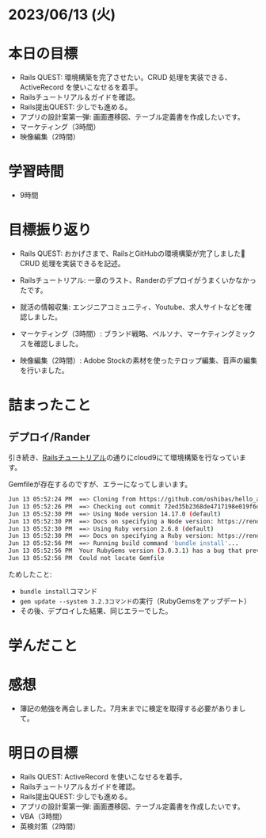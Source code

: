 # 2023/06/13 (火)

# 本日の目標

- Rails QUEST: 環境構築を完了させたい。CRUD 処理を実装できる、ActiveRecord を使いこなせるを着手。
- Railsチュートリアル＆ガイドを確認。
- Rails提出QUEST: 少しでも進める。
- アプリの設計案第一弾: 画面遷移図、テーブル定義書を作成したいです。
- マーケティング（3時間）
- 映像編集（2時間）

# 学習時間
- 9時間

# 目標振り返り

- Rails QUEST: おかげさまで、RailsとGitHubの環境構築が完了しました🥰 CRUD 処理を実装できるを記述。

- Railsチュートリアル: 一章のラスト、Randerのデプロイがうまくいかなかったです。

- 就活の情報収集: エンジニアコミュニティ、Youtube、求人サイトなどを確認しました。

- マーケティング（3時間）: ブランド戦略、ペルソナ、マーケティングミックスを確認しました。

- 映像編集（2時間）: Adobe Stockの素材を使ったテロップ編集、音声の編集を行いました。

# 詰まったこと

## デプロイ/Rander

引き続き、[Railsチュートリアル](https://railstutorial.jp/chapters/beginning?version=7.0#sec-up_and_running)の通りにcloud9にて環境構築を行なっています。

Gemfileが存在するのですが、エラーになってしまいます。

```bash
Jun 13 05:52:24 PM  ==> Cloning from https://github.com/oshibas/hello_app...
Jun 13 05:52:26 PM  ==> Checking out commit 72ed35b2368de4717198e019f6d9820b6464ec6b in branch main
Jun 13 05:52:30 PM  ==> Using Node version 14.17.0 (default)
Jun 13 05:52:30 PM  ==> Docs on specifying a Node version: https://render.com/docs/node-version
Jun 13 05:52:30 PM  ==> Using Ruby version 2.6.8 (default)
Jun 13 05:52:30 PM  ==> Docs on specifying a Ruby version: https://render.com/docs/ruby-version
Jun 13 05:52:56 PM  ==> Running build command 'bundle install'...
Jun 13 05:52:56 PM  Your RubyGems version (3.0.3.1) has a bug that prevents `required_ruby_version` from working for Bundler. Any scripts that use `gem install bundler` will break as soon as Bundler drops support for your Ruby version. Please upgrade RubyGems to avoid future breakage and silence this warning by running `gem update --system 3.2.3`
Jun 13 05:52:56 PM  Could not locate Gemfile
```

ためしたこと:
- `bundle install`コマンド
- `gem update --system 3.2.3コマンド`の実行（RubyGemsをアップデート）
- その後、デプロイした結果、同じエラーでした。

# 学んだこと


# 感想

- 簿記の勉強を再会しました。7月末までに検定を取得する必要がありまして。

# 明日の目標

- Rails QUEST: ActiveRecord を使いこなせるを着手。
- Railsチュートリアル＆ガイドを確認。
- Rails提出QUEST: 少しでも進める。
- アプリの設計案第一弾: 画面遷移図、テーブル定義書を作成したいです。
- VBA（3時間）
- 英検対策（2時間）
